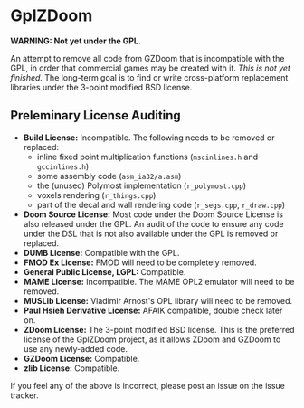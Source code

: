 GplZDoom
==========

**WARNING: Not yet under the GPL.**

An attempt to remove all code from GZDoom that is incompatible with the GPL, in order that commercial games may be created with it. *This is not yet finished.* The long-term goal is to find or write cross-platform replacement libraries under the 3-point modified BSD license.

Preleminary License Auditing
----------------------------
* **Build License:** Incompatible. The following needs to be removed or replaced:
  * inline fixed point multiplication functions (`mscinlines.h` and `gccinlines.h`)
  * some assembly code (`asm_ia32/a.asm`)
  * the (unused) Polymost implementation (`r_polymost.cpp`)
  * voxels rendering (`r_things.cpp`)
  * part of the decal and wall rendering code (`r_segs.cpp`, `r_draw.cpp`)
* **Doom Source License:** Most code under the Doom Source License is also released under the GPL. An audit of the code to ensure any code under the DSL that is not also available under the GPL is removed or replaced.
* **DUMB License:** Compatible with the GPL.
* **FMOD Ex License:** FMOD will need to be completely removed.
* **General Public License, LGPL:** Compatible.
* **MAME License:** Incompatible. The MAME OPL2 emulator will need to be removed.
* **MUSLib License:** Vladimir Arnost's OPL library will need to be removed.
* **Paul Hsieh Derivative License:** AFAIK compatible, double check later on.
* **ZDoom License:** The 3-point modified BSD license. This is the preferred license of the GplZDoom project, as it allows ZDoom and GZDoom to use any newly-added code.
* **GZDoom License:** Compatible.
* **zlib License:** Compatible.

If you feel any of the above is incorrect, please post an issue on the issue tracker.
